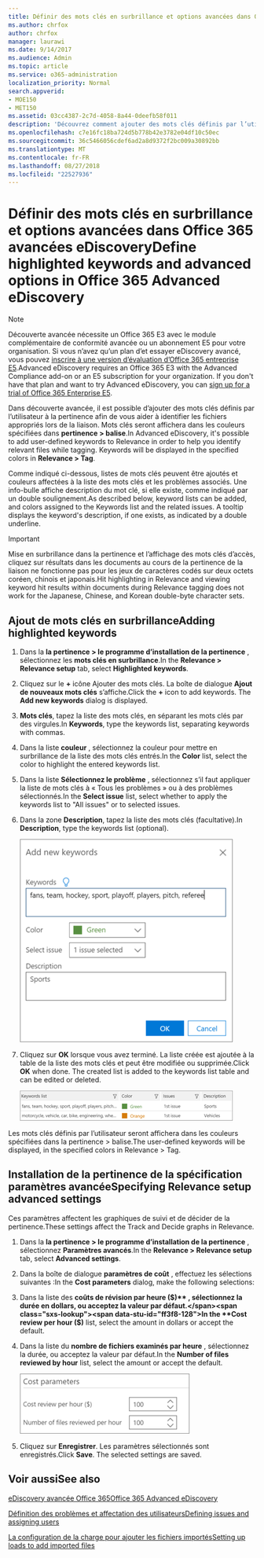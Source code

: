 ```yaml
---
title: Définir des mots clés en surbrillance et options avancées dans Office 365 avancées eDiscovery
ms.author: chrfox
author: chrfox
manager: laurawi
ms.date: 9/14/2017
ms.audience: Admin
ms.topic: article
ms.service: o365-administration
localization_priority: Normal
search.appverid:
- MOE150
- MET150
ms.assetid: 03cc4387-2c7d-4058-8a44-0deefb58f011
description: 'Découvrez comment ajouter des mots clés définis par l’utilisateur à la pertinence pour vous aider à identifier les fichiers appropriés lors de la liaison dans Office 365 avancée de découverte électronique et pour spécifier les paramètres de coût.  '
ms.openlocfilehash: c7e16fc18ba724d5b778b42e3782e04df10c50ec
ms.sourcegitcommit: 36c5466056cdef6ad2a8d9372f2bc009a30892bb
ms.translationtype: MT
ms.contentlocale: fr-FR
ms.lasthandoff: 08/27/2018
ms.locfileid: "22527936"
---
```

# <a name="define-highlighted-keywords-and-advanced-options-in-office-365-advanced-ediscovery"></a><span data-ttu-id="ff3f8-103">Définir des mots clés en surbrillance et options avancées dans Office 365 avancées eDiscovery</span><span class="sxs-lookup"><span data-stu-id="ff3f8-103">Define highlighted keywords and advanced options in Office 365 Advanced eDiscovery</span></span>

> [!NOTE]
> <span data-ttu-id="ff3f8-p101">Découverte avancée nécessite un Office 365 E3 avec le module complémentaire de conformité avancée ou un abonnement E5 pour votre organisation. Si vous n’avez qu’un plan d’et essayer eDiscovery avancé, vous pouvez [inscrire à une version d’évaluation d’Office 365 entreprise E5](https://go.microsoft.com/fwlink/p/?LinkID=698279).</span><span class="sxs-lookup"><span data-stu-id="ff3f8-p101">Advanced eDiscovery requires an Office 365 E3 with the Advanced Compliance add-on or an E5 subscription for your organization. If you don't have that plan and want to try Advanced eDiscovery, you can [sign up for a trial of Office 365 Enterprise E5](https://go.microsoft.com/fwlink/p/?LinkID=698279).</span></span> 
  
<span data-ttu-id="ff3f8-p102">Dans découverte avancée, il est possible d’ajouter des mots clés définis par l’utilisateur à la pertinence afin de vous aider à identifier les fichiers appropriés lors de la liaison. Mots clés seront affichera dans les couleurs spécifiées dans **pertinence \> balise**.</span><span class="sxs-lookup"><span data-stu-id="ff3f8-p102">In Advanced eDiscovery, it's possible to add user-defined keywords to Relevance in order to help you identify relevant files while tagging. Keywords will be displayed in the specified colors in **Relevance \> Tag**.</span></span> 
  
<span data-ttu-id="ff3f8-p103">Comme indiqué ci-dessous, listes de mots clés peuvent être ajoutés et couleurs affectées à la liste des mots clés et les problèmes associés. Une info-bulle affiche description du mot clé, si elle existe, comme indiqué par un double soulignement.</span><span class="sxs-lookup"><span data-stu-id="ff3f8-p103">As described below, keyword lists can be added, and colors assigned to the Keywords list and the related issues. A tooltip displays the keyword's description, if one exists, as indicated by a double underline.</span></span>
  
> [!IMPORTANT]
> <span data-ttu-id="ff3f8-110">Mise en surbrillance dans la pertinence et l’affichage des mots clés d’accès, cliquez sur résultats dans les documents au cours de la pertinence de la liaison ne fonctionne pas pour les jeux de caractères codés sur deux octets coréen, chinois et japonais.</span><span class="sxs-lookup"><span data-stu-id="ff3f8-110">Hit highlighting in Relevance and viewing keyword hit results within documents during Relevance tagging does not work for the Japanese, Chinese, and Korean double-byte character sets.</span></span> 
  
## <a name="adding-highlighted-keywords"></a><span data-ttu-id="ff3f8-111">Ajout de mots clés en surbrillance</span><span class="sxs-lookup"><span data-stu-id="ff3f8-111">Adding highlighted keywords</span></span>

1. <span data-ttu-id="ff3f8-112">Dans la **la pertinence \> le programme d’installation de la pertinence** , sélectionnez les **mots clés en surbrillance**.</span><span class="sxs-lookup"><span data-stu-id="ff3f8-112">In the **Relevance \> Relevance setup** tab, select **Highlighted keywords**.</span></span>
    
2. <span data-ttu-id="ff3f8-p104">Cliquez sur le **+** icône Ajouter des mots clés. La boîte de dialogue **Ajout de nouveaux mots clés** s’affiche.</span><span class="sxs-lookup"><span data-stu-id="ff3f8-p104">Click the **+** icon to add keywords. The **Add new keywords** dialog is displayed.</span></span> 
    
3. <span data-ttu-id="ff3f8-115">**Mots clés**, tapez la liste des mots clés, en séparant les mots clés par des virgules.</span><span class="sxs-lookup"><span data-stu-id="ff3f8-115">In **Keywords**, type the keywords list, separating keywords with commas.</span></span> 
    
4. <span data-ttu-id="ff3f8-116">Dans la liste **couleur** , sélectionnez la couleur pour mettre en surbrillance de la liste des mots clés entrés.</span><span class="sxs-lookup"><span data-stu-id="ff3f8-116">In the **Color** list, select the color to highlight the entered keywords list.</span></span> 
    
5. <span data-ttu-id="ff3f8-117">Dans la liste **Sélectionnez le problème** , sélectionnez s’il faut appliquer la liste de mots clés à « Tous les problèmes » ou à des problèmes sélectionnés.</span><span class="sxs-lookup"><span data-stu-id="ff3f8-117">In the **Select issue** list, select whether to apply the keywords list to "All issues" or to selected issues.</span></span> 
    
6. <span data-ttu-id="ff3f8-118">Dans la zone **Description**, tapez la liste des mots clés (facultative).</span><span class="sxs-lookup"><span data-stu-id="ff3f8-118">In **Description**, type the keywords list (optional).</span></span>
    
    ![Ajouter de nouveaux mots clés](media/1683a71f-0875-48fc-b4ef-01f3b0e8e8e9.png)
  
7. <span data-ttu-id="ff3f8-p105">Cliquez sur **OK** lorsque vous avez terminé. La liste créée est ajoutée à la table de la liste des mots clés et peut être modifiée ou supprimée.</span><span class="sxs-lookup"><span data-stu-id="ff3f8-p105">Click **OK** when done. The created list is added to the keywords list table and can be edited or deleted.</span></span> 
    
    ![Liste des mots clés de configuration de pertinence](media/a05d5ec0-8bde-470d-97e2-456b169281d6.png)
  
<span data-ttu-id="ff3f8-123">Les mots clés définis par l’utilisateur seront affichera dans les couleurs spécifiées dans la pertinence \> balise.</span><span class="sxs-lookup"><span data-stu-id="ff3f8-123">The user-defined keywords will be displayed, in the specified colors in Relevance \> Tag.</span></span> 
  
## <a name="specifying-relevance-setup-advanced-settings"></a><span data-ttu-id="ff3f8-124">Installation de la pertinence de la spécification paramètres avancée</span><span class="sxs-lookup"><span data-stu-id="ff3f8-124">Specifying Relevance setup advanced settings</span></span>

<span data-ttu-id="ff3f8-125">Ces paramètres affectent les graphiques de suivi et de décider de la pertinence.</span><span class="sxs-lookup"><span data-stu-id="ff3f8-125">These settings affect the Track and Decide graphs in Relevance.</span></span>
  
1. <span data-ttu-id="ff3f8-126">Dans la **la pertinence \> le programme d’installation de la pertinence** , sélectionnez **Paramètres avancés**.</span><span class="sxs-lookup"><span data-stu-id="ff3f8-126">In the **Relevance \> Relevance setup** tab, select **Advanced settings**.</span></span>
    
2. <span data-ttu-id="ff3f8-127">Dans la boîte de dialogue **paramètres de coût** , effectuez les sélections suivantes :</span><span class="sxs-lookup"><span data-stu-id="ff3f8-127">In the **Cost parameters** dialog, make the following selections:</span></span> 
    
1. <span data-ttu-id="ff3f8-128">Dans la liste des **coûts de révision par heure ($)** , sélectionnez la durée en dollars, ou acceptez la valeur par défaut.</span><span class="sxs-lookup"><span data-stu-id="ff3f8-128">In the **Cost review per hour ($)** list, select the amount in dollars or accept the default.</span></span> 
    
2. <span data-ttu-id="ff3f8-129">Dans la liste du **nombre de fichiers examinés par heure** , sélectionnez la durée, ou acceptez la valeur par défaut.</span><span class="sxs-lookup"><span data-stu-id="ff3f8-129">In the **Number of files reviewed by hour** list, select the amount or accept the default.</span></span> 
    
    ![Paramètres de coût de configuration de pertinence](media/bab7b5b7-6297-4e7c-b0a6-ba5aa8b21787.png)
  
3. <span data-ttu-id="ff3f8-p106">Cliquez sur **Enregistrer**. Les paramètres sélectionnés sont enregistrés.</span><span class="sxs-lookup"><span data-stu-id="ff3f8-p106">Click **Save**. The selected settings are saved.</span></span>
    
## <a name="see-also"></a><span data-ttu-id="ff3f8-133">Voir aussi</span><span class="sxs-lookup"><span data-stu-id="ff3f8-133">See also</span></span>

[<span data-ttu-id="ff3f8-134">eDiscovery avancée Office 365</span><span class="sxs-lookup"><span data-stu-id="ff3f8-134">Office 365 Advanced eDiscovery</span></span>](office-365-advanced-ediscovery.md)
  
[<span data-ttu-id="ff3f8-135">Définition des problèmes et affectation des utilisateurs</span><span class="sxs-lookup"><span data-stu-id="ff3f8-135">Defining issues and assigning users</span></span>](define-issues-and-assign-users.md)
  
[<span data-ttu-id="ff3f8-136">La configuration de la charge pour ajouter les fichiers importés</span><span class="sxs-lookup"><span data-stu-id="ff3f8-136">Setting up loads to add imported files</span></span>](set-up-loads-to-add-imported-files.md)

